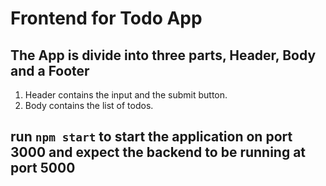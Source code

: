 # Frontend for Todo App

## The App is divide into three parts, Header, Body and a Footer
1. Header contains the input and the submit button. 
2. Body contains the list of todos. 

## run `npm start` to start the application on port 3000 and expect the backend to be running at port 5000
